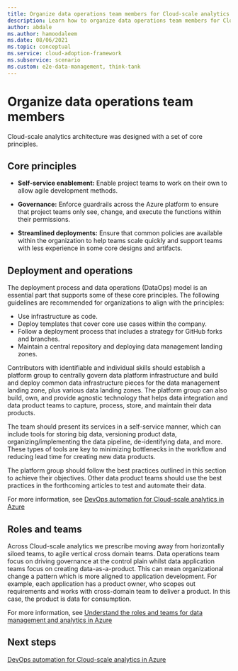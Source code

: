 ```yaml
---
title: Organize data operations team members for Cloud-scale analytics in Azure
description: Learn how to organize data operations team members for Cloud-scale analytics in Azure.
author: abdale
ms.author: hamoodaleem
ms.date: 08/06/2021
ms.topic: conceptual
ms.service: cloud-adoption-framework
ms.subservice: scenario
ms.custom: e2e-data-management, think-tank
---
```


# Organize data operations team members

Cloud-scale analytics architecture was designed with a set of core principles.

## Core principles

- **Self-service enablement:** Enable project teams to work on their own to allow agile development methods.

- **Governance:** Enforce guardrails across the Azure platform to ensure that project teams only see, change, and execute the functions within their permissions.

- **Streamlined deployments:** Ensure that common policies are available within the organization to help teams scale quickly and support teams with less experience in some core designs and artifacts.

## Deployment and operations

The deployment process and data operations (DataOps) model is an essential part that supports some of these core principles. The following guidelines are recommended for organizations to align with the principles:

- Use infrastructure as code.
- Deploy templates that cover core use cases within the company.
- Follow a deployment process that includes a strategy for GitHub forks and branches.
- Maintain a central repository and deploying data management landing zones.

Contributors with identifiable and individual skills should establish a platform group to centrally govern data platform infrastructure and build and deploy common data infrastructure pieces for the data management landing zone, plus various data landing zones. The platform group can also build, own, and provide agnostic technology that helps data integration and data product teams to capture, process, store, and maintain their data products.

The team should present its services in a self-service manner, which can include tools for storing big data, versioning product data, organizing/implementing the data pipeline, de-identifying data, and more. These types of tools are key to minimizing bottlenecks in the workflow and reducing lead time for creating new data products.

The platform group should follow the best practices outlined in this section to achieve their objectives. Other data product teams should use the best practices in the forthcoming articles to test and automate their data.

For more information, see [DevOps automation for Cloud-scale analytics in Azure](./organize-data-operations.md)

## Roles and teams

Across Cloud-scale analytics we prescribe moving away from horizontally siloed teams, to agile vertical cross domain teams. Data operations team focus on driving governance at the control plain whilst data application teams focus on creating data-as-a-product. This can mean organizational change a pattern which is more aligned to application development. For example, each application has a product owner, who scopes out requirements and works with cross-domain team to deliver a product. In this case, the product is data for consumption.

For more information, see [Understand the roles and teams for data management and analytics in Azure](organize-roles-and-teams.md)

## Next steps

[DevOps automation for Cloud-scale analytics in Azure](./organize-data-operations.md)

